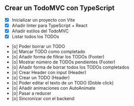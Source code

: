 ## Crear un TodoMVC con TypeScript

- [x] Inicializar un proyecto con Vite
- [x] Añadir linter para TypeScript + React
- [x] Añadir estilos del TodoMVC
- [x] Listar todos los TODOs
- [o] Poder borrar un TODO
- [o] Marcar TODO como completado
- [o] Añadir forma de filtrar los TODOs (Footer)
- [o] Mostrar número de TODOs pendientes (Footer)
- [o] Añadir forma de borrar todos los TODOs completados
- [o] Crear Header con input (Header)
- [o] Crear un TODO (Header)
- [o] Poder editar el texto de un TODO (Doble click)
- [o] Añadir animaciones con AutoAnimate
- [o] Pasar a reducer
- [o] Sincronizar con el backend
